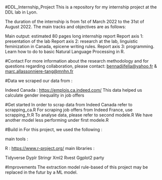#DDL_Internship_Project
This is a repository for my internship project at the DDL lab in Lyon.

The duration of the internship is from 1st of March 2022 to the 31st of August 2022. The main tracks and objectives are as follows:

Main output: estimated 80 pages long internship report
Report axis 1: presentation of the lab
Report axis 2: research at the lab, linguistic feminization in Canada, epicene writing rules.
Report axis 3: programming. Learn how to do to basic Natural Language Processing in R.

#Contact
For more information about the research methodology and for questions regarding collaboration, please contact: bennadjifella@yahoo.fr & marc.allassonniere-tang@mnhn.fr

#Data
we scraped our data from :

Indeed Canada : https://emplois.ca.indeed.com/
This data helped us calculate gender inequality in job offers

#Get started 
In order to scrap data from Indeed Canada refer to scrapping_ca.R
For scraping job offers from Indeed France, use scrapping_fr.R
To analyse data, please refer to second modele.R
We have another model less performing under first modele.R

#Build in 
For this project, we used the following :

main tools :

R : https://www.r-project.org/
main libraries :

Tidyverse
Dyplr
Stringr
Xml2
Rvest
Ggplot2
party

#Improvements
The extraction model rule-based of this project may be replaced in the futur by a ML model.
